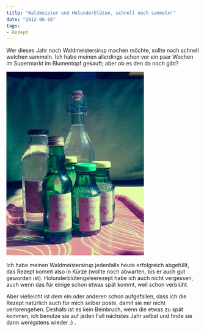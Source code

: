 ```yaml
---
title: "Waldmeister und Holunderblüten, schnell noch sammeln!"
date: "2012-06-16" 
tags:
- Rezept
---
```


Wer dieses Jahr noch Waldmeistersirup machen möchte, sollte noch schnell welchen sammeln. Ich habe meinen allerdings schon vor ein paar Wochen im Supermarkt im Blumentopf gekauft; aber ob es den da noch gibt?

[![](images/tempimage.jpg "Waldmeistersirup")](http://apfeleimer.wordpress.com/2012/06/16/waldmeister-und-holunderbluten-schnell-noch-sammeln/camera-360/)

Ich habe meinen Waldmeistersirup jedenfalls heute erfolgreich abgefüllt, das Rezept kommt also in Kürze (wollte noch abwarten, bis er auch gut geworden ist). Holunderblütengeleerezept habe ich auch nicht vergessen, auch wenn das für einige schon etwas spät kommt, weil schon verblüht.

Aber vielleicht ist dem ein oder anderen schon aufgefallen, dass ich die Rezept natürlich auch für mich selber poste, damit sie mir nicht verlorengehen. Deshalb ist es kein Beinbruch, wenn die etwas zu spät kommen, ich benutze sie auf jeden Fall nächstes Jahr selbst und finde sie dann wenigstens wieder ;) .
